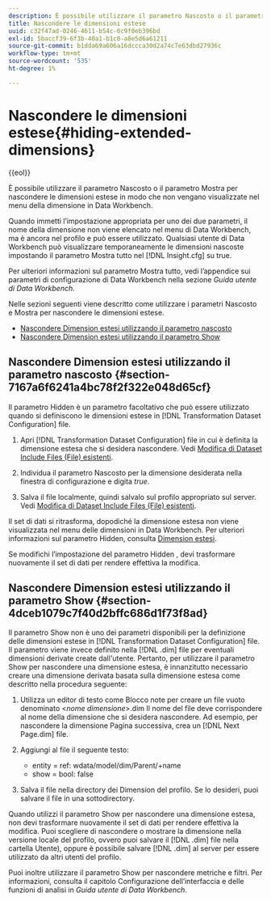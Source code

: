 ```yaml
---
description: È possibile utilizzare il parametro Nascosto o il parametro Mostra per nascondere le dimensioni estese in modo che non vengano visualizzate nel menu della dimensione in Data Workbench.
title: Nascondere le dimensioni estese
uuid: c32f47ad-0246-4611-b54c-0c9f0eb396bd
exl-id: 5baccf39-6f3b-40a1-b1c0-a8e5d6a61211
source-git-commit: b1dda69a606a16dccca30d2a74c7e63dbd27936c
workflow-type: tm+mt
source-wordcount: '535'
ht-degree: 1%

---
```


# Nascondere le dimensioni estese{#hiding-extended-dimensions}

{{eol}}

È possibile utilizzare il parametro Nascosto o il parametro Mostra per nascondere le dimensioni estese in modo che non vengano visualizzate nel menu della dimensione in Data Workbench.

Quando immetti l’impostazione appropriata per uno dei due parametri, il nome della dimensione non viene elencato nel menu di Data Workbench, ma è ancora nel profilo e può essere utilizzato. Qualsiasi utente di Data Workbench può visualizzare temporaneamente le dimensioni nascoste impostando il parametro Mostra tutto nel [!DNL Insight.cfg] su true.

Per ulteriori informazioni sul parametro Mostra tutto, vedi l’appendice sui parametri di configurazione di Data Workbench nella sezione *Guida utente di Data Workbench*.

Nelle sezioni seguenti viene descritto come utilizzare i parametri Nascosto e Mostra per nascondere le dimensioni estese.

* [Nascondere Dimension estesi utilizzando il parametro nascosto](../../../../home/c-dataset-const-proc/c-dataset-config-tools/c-hide-dataset-comp/c-hide-ex-dim.md#section-7167a6f6241a4bc78f2f322e048d65cf)
* [Nascondere Dimension estesi utilizzando il parametro Show](../../../../home/c-dataset-const-proc/c-dataset-config-tools/c-hide-dataset-comp/c-hide-ex-dim.md#section-4dceb1079c7f40d2bffc686d1f73f8ad)

## Nascondere Dimension estesi utilizzando il parametro nascosto {#section-7167a6f6241a4bc78f2f322e048d65cf}

Il parametro Hidden è un parametro facoltativo che può essere utilizzato quando si definiscono le dimensioni estese in [!DNL Transformation Dataset Configuration] file.

1. Apri [!DNL Transformation Dataset Configuration] file in cui è definita la dimensione estesa che si desidera nascondere. Vedi [Modifica di Dataset Include Files (File) esistenti](../../../../home/c-dataset-const-proc/c-dataset-inc-files/c-work-dataset-inc-files/t-edit-ex-dataset-inc-files.md#task-456c04e38ebc425fb35677a6bb6aa077).

1. Individua il parametro Nascosto per la dimensione desiderata nella finestra di configurazione e digita *true*.
1. Salva il file localmente, quindi salvalo sul profilo appropriato sul server. Vedi [Modifica di Dataset Include Files (File) esistenti](../../../../home/c-dataset-const-proc/c-dataset-inc-files/c-work-dataset-inc-files/t-edit-ex-dataset-inc-files.md#task-456c04e38ebc425fb35677a6bb6aa077).

Il set di dati si ritrasforma, dopodiché la dimensione estesa non viene visualizzata nel menu delle dimensioni in Data Workbench. Per ulteriori informazioni sul parametro Hidden, consulta [Dimension estesi](../../../../home/c-dataset-const-proc/c-ex-dim/c-abt-ex-dim.md).

Se modifichi l’impostazione del parametro Hidden , devi trasformare nuovamente il set di dati per rendere effettiva la modifica.

## Nascondere Dimension estesi utilizzando il parametro Show {#section-4dceb1079c7f40d2bffc686d1f73f8ad}

Il parametro Show non è uno dei parametri disponibili per la definizione delle dimensioni estese in [!DNL Transformation Dataset Configuration] file. Il parametro viene invece definito nella [!DNL .dim] file per eventuali dimensioni derivate create dall&#39;utente. Pertanto, per utilizzare il parametro Show per nascondere una dimensione estesa, è innanzitutto necessario creare una dimensione derivata basata sulla dimensione estesa come descritto nella procedura seguente:

1. Utilizza un editor di testo come Blocco note per creare un file vuoto denominato &lt;*nome dimensione*>.dim Il nome del file deve corrispondere al nome della dimensione che si desidera nascondere. Ad esempio, per nascondere la dimensione Pagina successiva, crea un [!DNL Next Page.dim] file.

1. Aggiungi al file il seguente testo:

   * entity = ref: wdata/model/dim/Parent/+name
   * show = bool: false

1. Salva il file nella directory dei Dimension del profilo. Se lo desideri, puoi salvare il file in una sottodirectory.

Quando utilizzi il parametro Show per nascondere una dimensione estesa, non devi trasformare nuovamente il set di dati per rendere effettiva la modifica. Puoi scegliere di nascondere o mostrare la dimensione nella versione locale del profilo, ovvero puoi salvare il [!DNL .dim] file nella cartella Utente), oppure è possibile salvare [!DNL .dim] al server per essere utilizzato da altri utenti del profilo.

Puoi inoltre utilizzare il parametro Show per nascondere metriche e filtri. Per informazioni, consulta il capitolo Configurazione dell’interfaccia e delle funzioni di analisi in *Guida utente di Data Workbench*.
